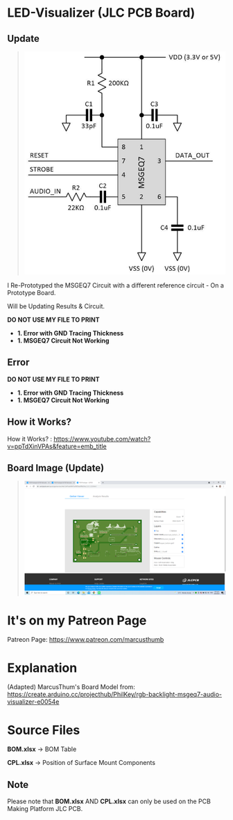 # LED-Visualizer (JLC PCB Board)

## Update

> ![](articles-max0419-09-msgeq7-mono-circuit.jpg)

I Re-Prototyped the MSGEQ7 Circuit with a different reference circuit - On a Prototype Board.

Will be Updating Results & Circuit.

**DO NOT USE MY FILE TO PRINT**

 - **1. Error with GND Tracing Thickness**
 - **1. MSGEQ7 Circuit Not Working**

## Error

**DO NOT USE MY FILE TO PRINT**

 - **1. Error with GND Tracing Thickness**
 - **1. MSGEQ7 Circuit Not Working**

## How it Works?

How it Works? : https://www.youtube.com/watch?v=ppTdXinVPAs&feature=emb_title

## Board Image (Update)

> ![](Board_Image.png)

# It's on my Patreon Page

Patreon Page: https://www.patreon.com/marcusthumb

# Explanation
(Adapted) MarcusThum's Board Model from: https://create.arduino.cc/projecthub/PhilKey/rgb-backlight-msgeq7-audio-visualizer-e0054e

# Source Files

**BOM.xlsx** -> BOM Table

**CPL.xlsx** -> Position of Surface Mount Components

## Note
Please note that **BOM.xlsx** AND **CPL.xlsx** can only be used on the PCB Making Platform JLC PCB.
